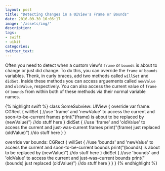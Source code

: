 ```yaml
---
layout: post
title: "Detecting Changes in a UIView's Frame or Bounds"
date: 2016-09-30 16:06:17
image: '/assets/img/'
description:
tags:
- swift
- uikit
categories:
twitter_text:
---
```


Often you need to detect when a custom view's `frame` or `bounds` is about to change or just did change. To do this, you can override the `frame` or `bounds` variables. Thenk, in curly braces, add two methods called `willSet` and `didSet`. Inside these methods you can access arguements called `newValue` and `oldValue`, respectively.  You can also access the current value of `frame` or `bounds` from within both of these methods via their normal variable names.

{% highlight swift %}
class SomeSubview: UIView {
  override var frame: CGRect {
    willSet {
      //use 'frame' and 'newValue' to access the current and soon-to-be-current frames
      print("\(frame) is about to be replaced by \(newValue)")
      //do stuff here
    }
    didSet {
      //use 'frame' and 'oldValue' to access the current and just-was-current frames
      print("\(frame) just replaced \(oldValue)")
      //do stuff here
    }
  }

  override var bounds: CGRect {
      willSet {
      //use 'bounds' and 'newValue' to access the current and soon-to-be-current bounds
      print("\(bounds) is about to be replaced by \(newValue)")
      //do stuff here
    }
    didSet {
      //use 'bounds' and 'oldValue' to access the current and just-was-current bounds
      print("\(bounds) just replaced \(oldValue)")
      //do stuff here
    }
  }
}
{% endhighlight %}

